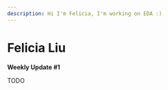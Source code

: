 ```yaml
---
description: Hi I'm Felicia, I'm working on EDA :)
---
```


# Felicia Liu

**Weekly Update #1**

TODO
